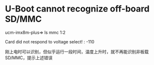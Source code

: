# U-Boot cannot recognize off-board SD/MMC
ucm-imx8m-plus=> ls mmc 1:2

Card did not respond to voltage select! : -110

刚上电时可以识别，但似乎运行一段时间，温度上升时，就不再能识别非板载SD/MMC，提示上述错误